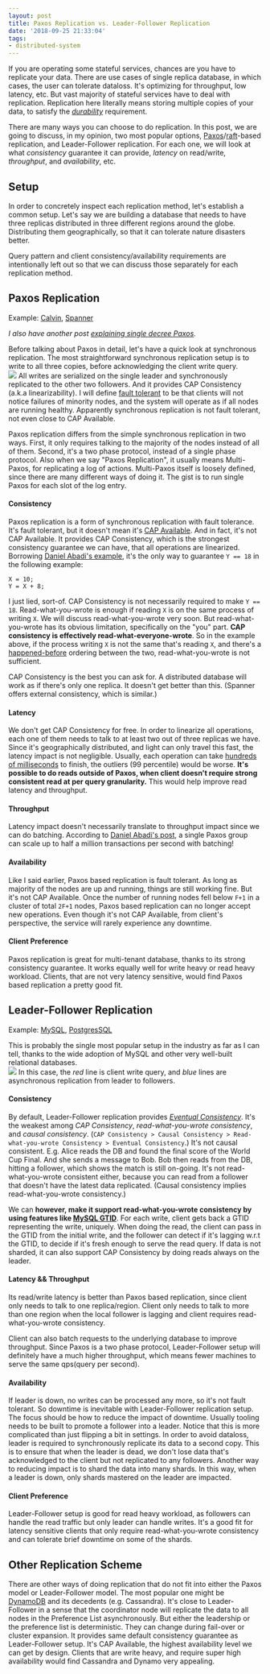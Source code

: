 ```yaml
---
layout: post
title: Paxos Replication vs. Leader-Follower Replication
date: '2018-09-25 21:33:04'
tags:
- distributed-system
---
```


If you are operating some stateful services, chances are you have to replicate your data. There are use cases of single replica database, in which cases, the user can tolerate dataloss. It's optimizing for throughput, low latency, etc. But vast majority of stateful services have to deal with replication. Replication here literally means storing multiple copies of your data, to satisfy the [_durability_](https://en.wikipedia.org/wiki/ACID_(computer_science)#Durability) requirement.

There are many ways you can choose to do replication. In this post, we are going to discuss, in my opinion, two most popular options, [Paxos](https://lamport.azurewebsites.net/pubs/lamport-paxos.pdf)/[raft](https://raft.github.io/)-based replication, and Leader-Follower replication. For each one, we will look at what _consistency_ guarantee it can provide, _latency_ on read/write, _throughput_, and _availability_, etc.

## Setup

In order to concretely inspect each replication method, let's establish a common setup. Let's say we are building a database that needs to have three replicas distributed in three different regions around the globe. Distributing them geographically, so that it can tolerate nature disasters better.

Query pattern and client consistency/availability requirements are intentionally left out so that we can discuss those separately for each replication method.

## Paxos Replication

Example: [Calvin](cs.yale.edu/homes/thomson/publications/calvin-sigmod12.pdf), [Spanner](https://research.google.com/archive/spanner-osdi2012.pdf)

_I also have another post [explaining single decree Paxos](/paxos-explained/)._

Before talking about Paxos in detail, let's have a quick look at synchronous replication. The most straightforward synchronous replication setup is to write to all three copies, before acknowledging the client write query.  
 ![](/assets/replication1.png)
All writes are serialized on the single leader and synchronously replicated to the other two followers. And it provides CAP Consistency (a.k.a linearizability). I will define [fault tolerant](https://en.wikipedia.org/wiki/State_machine_replication) to be that clients will not notice failures of minority nodes, and the system will operate as if all nodes are running healthy. Apparently synchronous replication is not fault tolerant, not even close to CAP Available.

Paxos replication differs from the simple synchronous replication in two ways. First, it only requires talking to the majority of the nodes instead of all of them. Second, it's a two phase protocol, instead of a single phase protocol. Also when we say "Paxos Replication", it usually means Multi-Paxos, for replicating a log of actions. Multi-Paxos itself is loosely defined, since there are many different ways of doing it. The gist is to run single Paxos for each slot of the log entry.

#### Consistency

Paxos replication is a form of synchronous replication with fault tolerance. It's fault tolerant, but it doesn't mean it's [CAP Available](https://martin.kleppmann.com/2015/05/11/please-stop-calling-databases-cp-or-ap.html). And in fact, it's not CAP Available. It provides CAP Consistency, which is the strongest consistency guarantee we can have, that all operations are linearized. Borrowing [Daniel Abadi's example](http://dbmsmusings.blogspot.com/2018/09/newsql-database-systems-are-failing-to.html), it's the only way to guarantee `Y == 18` in the following example:

    X = 10;
    Y = X + 8;

I just lied, sort-of. CAP Consistency is not necessarily required to make `Y == 18`. Read-what-you-wrote is enough if reading `X` is on the same process of writing `X`. We will discuss read-what-you-wrote very soon. But read-what-you-wrote has its obvious limitation, specifically on the "you" part. **CAP consistency is effectively read-what-everyone-wrote**. So in the example above, if the process writing `X` is not the same that's reading `X`, and there's a [happened-before](/time-and-order/) ordering between the two, read-what-you-wrote is not sufficient.

CAP Consistency is the best you can ask for. A distributed database will work as if there's only one replica. It doesn't get better than this. (Spanner offers external consistency, which is similar.)

#### Latency

We don't get CAP Consistency for free. In order to linearize all operations, each one of them needs to talk to at least two out of three replicas we have. Since it's geographically distributed, and light can only travel this fast, the latency impact is not negligible. Usually, each operation can take [hundreds of milliseconds](cs.yale.edu/homes/thomson/publications/calvin-sigmod12.pdf) to finish, the outliers (99 percentile) would be worse. **It's possible to do reads outside of Paxos, when client doesn't require strong consistent read at per query granularity.** This would help improve read latency and throughput.

#### Throughput

Latency impact doesn't necessarily translate to throughput impact since we can do batching. According to [Daniel Abadi's post](http://dbmsmusings.blogspot.com/2018/09/newsql-database-systems-are-failing-to.html), a single Paxos group can scale up to half a million transactions per second with batching!

#### Availability

Like I said earlier, Paxos based replication is fault tolerant. As long as majority of the nodes are up and running, things are still working fine. But it's not CAP Available. Once the number of running nodes fell below `F+1` in a cluster of total `2F+1` nodes, Paxos based replication can no longer accept new operations. Even though it's not CAP Available, from client's perspective, the service will rarely experience any downtime.

#### Client Preference

Paxos replication is great for multi-tenant database, thanks to its strong consistency guarantee. It works equally well for write heavy or read heavy workload. Clients, that are not very latency sensitive, would find Paxos based replication a pretty good fit.

## Leader-Follower Replication

Example: [MySQL](https://www.mysql.com/), [PostgresSQL](https://www.postgresql.org/)

This is probably the single most popular setup in the industry as far as I can tell, thanks to the wide adoption of MySQL and other very well-built relational databases.  
 ![](/assets/replication2.png)
In this case, the _red_ line is client write query, and _blue_ lines are asynchronous replication from leader to followers.

#### Consistency

By default, Leader-Follower replication provides _[Eventual Consistency](https://docs.aws.amazon.com/amazondynamodb/latest/developerguide/HowItWorks.ReadConsistency.html)_. It's the weakest among _CAP Consistency_, _read-what-you-wrote consistency_, and _causal consistency_. (`CAP Consistency > Causal Consistency > Read-what-you-wrote Consistency > Eventual Consistency`.) It's not causal consistent. E.g. Alice reads the DB and found the final score of the World Cup Final. And she sends a message to Bob. Bob then reads from the DB, hitting a follower, which shows the match is still on-going. It's not read-what-you-wrote consistent either, because you can read from a follower that doesn't have the latest data replicated. (Causal consistency implies read-what-you-wrote consistency.)

We can **however, make it support read-what-you-wrote consistency by using features like [MySQL GTID](https://dev.mysql.com/doc/refman/5.6/en/replication-gtids-concepts.html)**. For each write, client gets back a GTID representing the write, uniquely. When doing the read, the client can pass in the GTID from the initial write, and the follower can detect if it's lagging w.r.t the GTID, to decide if it's fresh enough to serve the read query. If data is not sharded, it can also support CAP Consistency by doing reads always on the leader.

#### Latency && Throughput

Its read/write latency is better than Paxos based replication, since client only needs to talk to one replica/region. Client only needs to talk to more than one region when the local follower is lagging and client requires read-what-you-wrote consistency.

Client can also batch requests to the underlying database to improve throughput. Since Paxos is a two phase protocol, Leader-Follower setup will definitely have a much higher throughput, which means fewer machines to serve the same qps(query per second).

#### Availability

If leader is down, no writes can be processed any more, so it's not fault tolerant. So downtime is inevitable with Leader-Follower replication setup. The focus should be how to reduce the impact of downtime. Usually tooling needs to be built to promote a follower into a leader. Notice that this is more complicated than just flipping a bit in settings. In order to avoid dataloss, leader is required to synchronously replicate its data to a second copy. This is to ensure that when the leader is dead, we don't lose data that's acknowledged to the client but not replicated to any followers. Another way to reducing impact is to shard the data into many shards. In this way, when a leader is down, only shards mastered on the leader are impacted.

#### Client Preference

Leader-Follower setup is good for read heavy workload, as followers can handle the read traffic but only leader can handle writes. It's a good fit for latency sensitive clients that only require read-what-you-wrote consistency and can tolerate brief downtime on some of the shards.

## Other Replication Scheme

There are other ways of doing replication that do not fit into either the Paxos model or Leader-Follower model. The most popular one might be [DynamoDB](https://www.allthingsdistributed.com/files/amazon-dynamo-sosp2007.pdf) and its decedents (e.g. Cassandra). It's close to Leader-Follower in a sense that the coordinator node will replicate the data to all nodes in the Preference List asynchronously. But either the leadership or the preference list is deterministic. They can change during fail-over or cluster expansion. It provides same default consistency guarantee as Leader-Follower setup. It's CAP Available, the highest availability level we can get by design. Clients that are write heavy, and require super high availability would find Cassandra and Dynamo very appealing.

<!--kg-card-end: markdown-->
